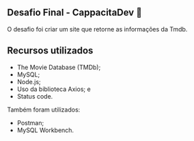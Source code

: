 ## Desafio Final - CappacitaDev 🚀

O desafio foi criar um site que retorne as informações da Tmdb.

## Recursos utilizados

* The Movie Database (TMDb);
* MySQL;
* Node.js;
* Uso da biblioteca Axios; e
* Status code.

Também foram utilizados:
* Postman;
* MySQL Workbench.

